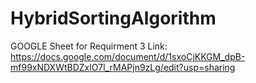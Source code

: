 # HybridSortingAlgorithm

GOOGLE Sheet for Requirment 3 Link:
https://docs.google.com/document/d/1sxoCjKKGM_dpB-mf99xNDXWtBDZxlO7l_rMAPjn9zLg/edit?usp=sharing
